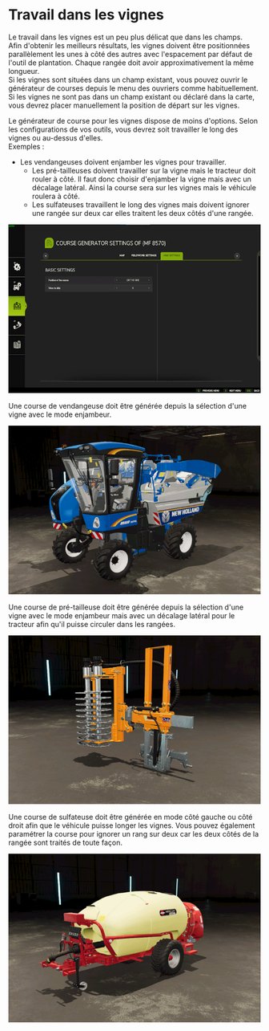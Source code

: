 # Travail dans les vignes
  
Le travail dans les vignes est un peu plus délicat que dans les champs.  
Afin d'obtenir les meilleurs résultats, les vignes doivent être positionnées parallèlement les unes à côté des autres avec l'espacement par défaut de l'outil de plantation. Chaque rangée doit avoir approximativement la même longueur.  
Si les vignes sont situées dans un champ existant, vous pouvez ouvrir le générateur de courses depuis le menu des ouvriers comme habituellement.  
Si les vignes ne sont pas dans un champ existant ou déclaré dans la carte, vous devrez placer manuellement la position de départ sur les vignes.  


  
Le générateur de course pour les vignes dispose de moins d'options. Selon les configurations de vos outils, vous devrez soit travailler le long des vignes ou au-dessus d'elles.   
Exemples :    
 - Les vendangeuses doivent enjamber les vignes pour travailler.  
    - Les pré-tailleuses doivent travailler sur la vigne mais le tracteur doit rouler à côté. Il faut donc choisir d'enjamber la vigne mais avec un décalage latéral.  Ainsi la course sera sur les vignes mais le véhicule roulera à côté.  
    - Les sulfateuses travaillent le long des vignes mais doivent ignorer une rangée sur deux car elles traitent les deux côtés d'une rangée.  


![Image](../assets/images/vineworkgen_0_0_765_510.png)

  
Une course de vendangeuse doit être générée depuis la sélection d'une vigne avec le mode enjambeur.  


![Image](../assets/images/vineworkharvest_0_0_765_510.png)

  
Une course de pré-tailleuse  doit être générée depuis la sélection d'une vigne avec le mode enjambeur mais avec un décalage latéral pour le tracteur afin qu'il puisse circuler dans les rangées.  


![Image](../assets/images/vineworkpruner_0_0_765_510.png)

  
Une course de sulfateuse doit être générée en mode côté gauche ou côté droit afin que le véhicule puisse longer les vignes. Vous pouvez également paramétrer la course pour ignorer un rang sur deux car les deux côtés de la rangée sont traités de toute façon.  


![Image](../assets/images/vineworkspray_0_0_765_510.png)

